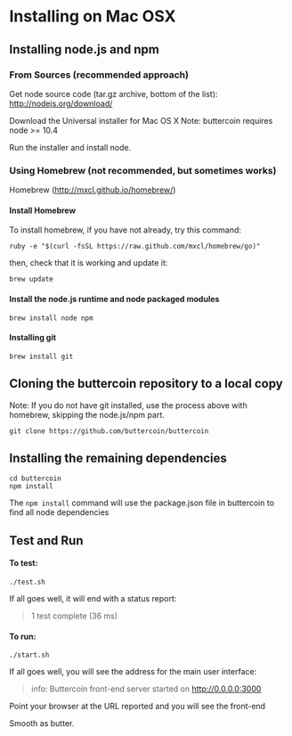 Installing on Mac OSX
=====================


Installing node.js and npm
---

### From Sources (recommended approach)



Get node source code (tar.gz archive, bottom of the list):
http://nodejs.org/download/

Download the Universal installer for Mac OS X
Note: buttercoin requires node >= 10.4

Run the installer and install node.

### Using Homebrew (not recommended, but sometimes works)

Homebrew (http://mxcl.github.io/homebrew/)

#### Install Homebrew

To install homebrew, if you have not already, try this command:

    ruby -e "$(curl -fsSL https://raw.github.com/mxcl/homebrew/go)"

then, check that it is working and update it:

    brew update

#### Install the node.js runtime and node packaged modules

    brew install node npm


#### Installing git

    brew install git

Cloning the buttercoin repository to a local copy
-------------------------------------------------
Note: If you do not have git installed, use the process above with homebrew, skipping the node.js/npm part. 

    git clone https://github.com/buttercoin/buttercoin

Installing the remaining dependencies 
-------------------------------------

    cd buttercoin
    npm install 

The `npm install` command will use the package.json file in buttercoin to find all node dependencies

Test and Run
------------

#### To test:

    ./test.sh

If all goes well, it will end with a status report:

>  1 test complete (36 ms)

#### To run:

    ./start.sh

If all goes well, you will see the address for the main user interface:

>info: Buttercoin front-end server started on http://0.0.0.0:3000

Point your browser at the URL reported and you will see the front-end

Smooth as butter. 